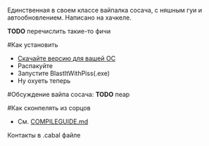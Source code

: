Единственная в своем классе вайпалка сосача, с няшным гуи и автообновлением. Написано на хачкеле.

**TODO** перечислить такие-то фичи

#Как установить
+ [Скачайте версию для вашей ОС](https://github.com/exbb2/BlastItWithPiss/downloads)
+ Распакуйте
+ Запустите BlastItWithPiss(.exe)
+ Ну охуеть теперь

#Обсуждение вайпа сосача:
**TODO** пеар

#Как сконпелять из сорцов
+ См. [COMPILEGUIDE.md](https://github.com/exbb2/BlastItWithPiss/blob/master/COMPILEGUIDE.md)

Контакты в .cabal файле
